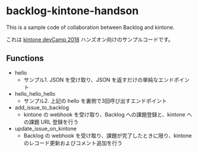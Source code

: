 # backlog-kintone-handson

This is a sample code of collaboration between Backlog and kintone.

これは [kintone devCamp 2018](https://developer.cybozu.io/hc/ja/articles/360001062323-kintone-devCamp-2018) ハンズオン向けのサンプルコードです。

## Functions

- hello
    - サンプル1. JSON を受け取り、JSON を返すだけの単純なエンドポイント
- hello_hello_hello
    - サンプル2. 上記の hello を裏側で3回呼び出すエンドポイント
- add_issue_to_backlog
    - kintone の webhook を受け取り、Backlog への課題登録と、kintone への課題 URL 登録を行う
- update_issue_on_kintone
    - Backlog の webhook を受け取り、課題が完了したときに限り、kintone のレコード更新およびコメント追加を行う
